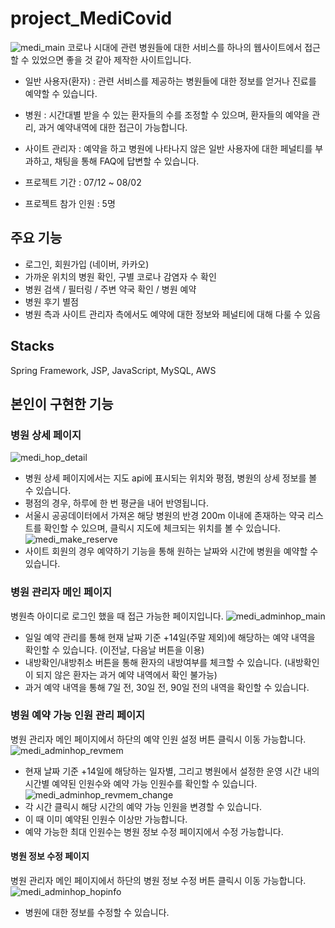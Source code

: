 # project_MediCovid
![medi_main](https://user-images.githubusercontent.com/103241214/202333281-d7ed8ce3-17cd-431a-9102-62d5b3e31b51.png)
코로나 시대에 관련 병원들에 대한 서비스를 하나의 웹사이트에서 접근할 수 있었으면 좋을 것 같아 제작한 사이트입니다.
  
+ 일반 사용자(환자) : 관련 서비스를 제공하는 병원들에 대한 정보를 얻거나 진료를 예약할 수 있습니다.
+ 병원 : 시간대별 받을 수 있는 환자들의 수를 조정할 수 있으며, 환자들의 예약을 관리, 과거 예약내역에 대한 접근이 가능합니다.
+ 사이트 관리자 : 예약을 하고 병원에 나타나지 않은 일반 사용자에 대한 페널티를 부과하고, 채팅을 통해 FAQ에 답변할 수 있습니다.
  
+ 프로젝트 기간 : 07/12 ~ 08/02
+ 프로젝트 참가 인원 : 5명
  
  
  
## 주요 기능
+ 로그인, 회원가입 (네이버, 카카오)
+ 가까운 위치의 병원 확인, 구별 코로나 감염자 수 확인
+ 병원 검색 / 필터링 / 주변 약국 확인 / 병원 예약
+ 병원 후기 별점
+ 병원 측과 사이트 관리자 측에서도 예약에 대한 정보와 페널티에 대해 다룰 수 있음
  
  
  
## Stacks
Spring Framework, JSP, JavaScript, MySQL, AWS
  
  
  
## 본인이 구현한 기능
  
### 병원 상세 페이지
![medi_hop_detail](https://user-images.githubusercontent.com/103241214/202335085-db8f40af-86c9-4aa0-b30d-932517727d99.png)
+ 병원 상세 페이지에서는 지도 api에 표시되는 위치와 평점, 병원의 상세 정보를 볼 수 있습니다.
+ 평점의 경우, 하루에 한 번 평균을 내어 반영됩니다.
+ 서울시 공공데이터에서 가져온 해당 병원의 반경 200m 이내에 존재하는 약국 리스트를 확인할 수 있으며, 클릭시 지도에 체크되는 위치를 볼 수 있습니다.
![medi_make_reserve](https://user-images.githubusercontent.com/103241214/202336089-3c20a001-c2ff-4987-b5ef-a0f9357e8b42.png)
+ 사이트 회원의 경우 예약하기 기능을 통해 원하는 날짜와 시간에 병원을 예약할 수 있습니다.

### 병원 관리자 메인 페이지
병원측 아이디로 로그인 했을 때 접근 가능한 페이지입니다.
![medi_adminhop_main](https://user-images.githubusercontent.com/103241214/202344207-6f920ed5-63ce-4f4b-b57e-18e9fddf0d13.png)
+ 일일 예약 관리를 통해 현재 날짜 기준 +14일(주말 제외)에 해당하는 예약 내역을 확인할 수 있습니다.
(이전날, 다음날 버튼을 이용)
+ 내방확인/내방취소 버튼을 통해 환자의 내방여부를 체크할 수 있습니다.
(내방확인이 되지 않은 환자는 과거 예약 내역에서 확인 불가능)
+ 과거 예약 내역을 통해 7일 전, 30일 전, 90일 전의 내역을 확인할 수 있습니다. 

### 병원 예약 가능 인원 관리 페이지
병원 관리자 메인 페이지에서 하단의 예약 인원 설정 버튼 클릭시 이동 가능합니다.
![medi_adminhop_revmem](https://user-images.githubusercontent.com/103241214/202343874-43675e4d-d4eb-43be-a311-37bceeded4f2.png)
+ 현재 날짜 기준 +14일에 해당하는 일자별, 그리고 병원에서 설정한 운영 시간 내의 시간별 예약된 인원수와 예약 가능 인원수를 확인할 수 있습니다.
![medi_adminhop_revmem_change](https://user-images.githubusercontent.com/103241214/202344584-35cba7f7-e6a0-48a2-a94b-11f577f8002c.png)
+ 각 시간 클릭시 해당 시간의 예약 가능 인원을 변경할 수 있습니다.
+ 이 때 이미 예약된 인원수 이상만 가능합니다.
+ 예약 가능한 최대 인원수는 병원 정보 수정 페이지에서 수정 가능합니다.

#### 병원 정보 수정 페이지
병원 관리자 메인 페이지에서 하단의 병원 정보 수정 버튼 클릭시 이동 가능합니다.
![medi_adminhop_hopinfo](https://user-images.githubusercontent.com/103241214/202345207-0f36021d-655b-402e-985d-e298d6e4c42a.png)
+ 병원에 대한 정보를 수정할 수 있습니다.
